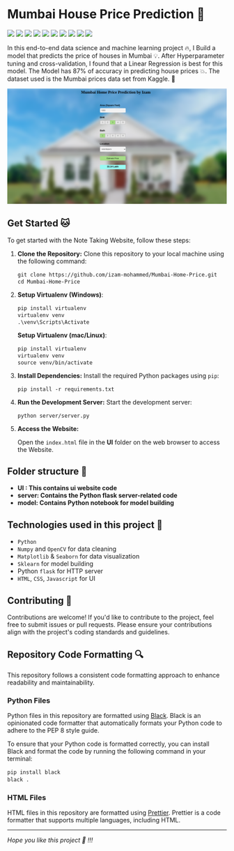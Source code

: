 # Mumbai House Price Prediction 🏡

<p>
<img src="https://img.shields.io/badge/numpy-%23013243.svg?logo=numpy&logoColor=white"/>
<img src="https://img.shields.io/badge/pandas-%23150458.svg?logo=pandas&logoColor=white"/>
<img src="https://img.shields.io/badge/Flask-000000?logo=flask&logoColor=white" />
<img src="https://img.shields.io/badge/Python-239120?logo=python&logoColor=white" />
<img src="https://img.shields.io/badge/html5-E34F26?logo=html5&logoColor=white" />
<img src="https://img.shields.io/badge/css3-1572B6?logo=css3&logoColor=white" />
<img src="https://img.shields.io/badge/JavaScript-F7DF1E?logo=javascript&logoColor=white" />
<img src="https://img.shields.io/badge/GIT-E44C30?logo=git&logoColor=white" />
<img src="https://img.shields.io/badge/prettier-1A2C34?logo=prettier&logoColor=white" />
<img src="https://img.shields.io/badge/GitHub_Actions-563D7C?logo=github-actions&logoColor=white"/>
</p>

In this end-to-end data science and machine learning project 🔥, I Build a model that predicts the price of houses in Mumbai 💡. After Hyperparameter tuning and cross-validation, I found that a Linear Regression is best for this model. The Model has 87% of accuracy in predicting house prices 💥. The dataset used is the Mumbai prices data set from Kaggle. 🌚

![](https://github.com/izam-mohammed/mumbai-home-price/blob/main/UI_website.png?raw=true)

## Get Started 🐱

To get started with the Note Taking Website, follow these steps:

1. **Clone the Repository:** Clone this repository to your local machine using the following command:

   ```
   git clone https://github.com/izam-mohammed/Mumbai-Home-Price.git
   cd Mumbai-Home-Price
   ```

2. **Setup Virtualenv (Windows)**:
   ```
   pip install virtualenv
   virtualenv venv
   .\venv\Scripts\Activate
   ```
   **Setup Virtualenv (mac/Linux)**:
   ```
   pip install virtualenv
   virtualenv venv
   source venv/bin/activate
   ```

3. **Install Dependencies:** Install the required Python packages using `pip`:
   ```
   pip install -r requirements.txt
   ```

4. **Run the Development Server:** Start the development server:
   ```
   python server/server.py
   ```

5. **Access the Website:** 

    Open the `index.html` file in the **UI** folder on the web browser to access the Website.

## Folder structure 🧩

* <b>UI : This contains ui website code</b> 
* <b>server: Contains the Python flask server-related code</b>
* <b>model: Contains Python notebook for model building</b>

## Technologies used in this project 🔌

* `Python`
* `Numpy` and `OpenCV` for data cleaning
* `Matplotlib` & `Seaborn` for data visualization
* `Sklearn` for model building
* Python `flask` for HTTP server
* `HTML`, `CSS`, `Javascript` for UI 

## Contributing 📍

Contributions are welcome! If you'd like to contribute to the project, feel free to submit issues or pull requests. Please ensure your contributions align with the project's coding standards and guidelines.

## Repository Code Formatting 🔍

This repository follows a consistent code formatting approach to enhance readability and maintainability.

### Python Files

Python files in this repository are formatted using [Black](https://github.com/psf/black). Black is an opinionated code formatter that automatically formats your Python code to adhere to the PEP 8 style guide.

To ensure that your Python code is formatted correctly, you can install Black and format the code by running the following command in your terminal:

```bash
pip install black
black .
```

### HTML Files

HTML files in this repository are formatted using [Prettier](https://prettier.io/). Prettier is a code formatter that supports multiple languages, including HTML.

---

*Hope you like this project 💖 !!!*
